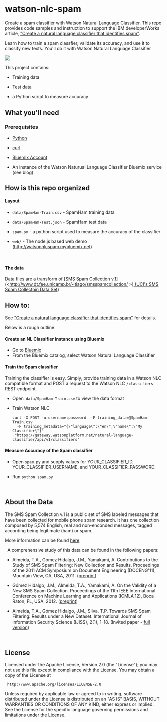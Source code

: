 # watson-nlc-spam

Create a spam classifier with Watson Natural Language Classifier. This repo provides code samples and instruction to support the IBM developerWorks article, ["Create a natural language classifier that identifies spam"](https://www.ibm.com/developerworks/library/cc-spam-classification-service-watson-nlc-bluemix-trs/index.html).

Learn how to train a spam classfier, validate its accuracy, and use it to classify new texts. You'll do it with Watson Natural Language Classifier

![](https://raw.githubusercontent.com/cdimascio/watson-nlc-spam/master/assets/watson-nlc.png)

This project contains:

-   Training data

-   Test data

-   a Python script to measure accuracy
 

## What you'll need
### Prerequisites

-   [Python](<https://www.python.org/downloads/>)

-   [curl](<http://curl.haxx.se/download.html>)

-   [Bluemix Account](<www.bluemix.net>)

-   An instance of the Watson Naturual Language Classifier Bluemix service (see
    blog)

## How is this repo organized

#### Layout

-   `data/SpamHam-Train.csv` - SpamHam training data

-   `data/SpamHam-Test.json` - SpamHam test data

-   `spam.py` - a python script used to measure the accuracy of the classifier

-   `web/` - The node.js based web demo (http://watsonnlcspam.mybluemix.net)

 
#### The data

Data files are a transform of [SMS Spam Collection
v.1](<<http://www.dt.fee.unicamp.br/~tiago/smsspamcollection/> >)[ (UCI's SMS
Spam Collectoin Data
Set](<https://archive.ics.uci.edu/ml/datasets/SMS+Spam+Collection>))

## How to:
See ["Create a natural language classifier that identifies spam"](https://www.ibm.com/developerworks/library/cc-spam-classification-service-watson-nlc-bluemix-trs/index.html) for details. 

Below is a rough outline.

#### Create an NL Classifier instance using Bluemix
-   Go to [Bluemix](www.bluemix.net)
-   From the Bluemix catalog, select Watson Natural Language Classifier

#### Train the Spam classifier

Training the classifier is easy. Simply, provide training data in a Watson NLC
compatible format and POST a request to the Watson NLC `/classifiers` REST
endpoint.

- Open` data/SpamHam-Train.csv` to view the data format
- Train Watson NLC

	```
	curl -X POST -u username:password  -F training_data=@SpamHam-Train.csv 
   	  -F training_metadata="{\"language\":\"en\",\"name\":\"My Classifier\"}" 
     "https://gateway.watsonplatform.net/natural-language-classifier/api/v1/classifiers"  
	```


#### Measure Accuracy of the Spam classifier
-   Open `spam.py` and supply values for YOUR_CLASSIFIER_ID, YOUR_CLASSIFIER_USERNAME, and YOUR_CLASSIFIER_PASSWORD.

-   Run `python spam.py`

 

## About the Data

The SMS Spam Collection v.1 is a public set of SMS labeled messages that have
been collected for mobile phone spam research. It has one collection composed
by 5,574 English, real and non-enconded messages, tagged according being
legitimate (ham) or spam.


More information can be found
[here](<http://www.dt.fee.unicamp.br/~tiago/smsspamcollection/>)

 
A comprehensive study of this data can be found in the following papers:

-   Almeida, T.A., Gómez Hidalgo, J.M., Yamakami, A. Contributions to the Study
    of SMS Spam Filtering: New Collection and Results. Proceedings of the 2011
    ACM Symposium on Document Engineering (DOCENG'11), Mountain View, CA, USA,
    2011.
    ([preprint](<http://www.dt.fee.unicamp.br/~tiago/smsspamcollection/doceng11.pdf>))

-   Gómez Hidalgo, J.M., Almeida, T.A., Yamakami, A. On the Validity of a New
    SMS Spam Collection. Proceedings of the 11th IEEE International Conference
    on Machine Learning and Applications (ICMLA'12), Boca Raton, FL, USA, 2012.
    ([preprint](<http://www.dt.fee.unicamp.br/~tiago/smsspamcollection/icmla12.pdf>))

-   Almeida, T.A., Gómez Hidalgo, J.M., Silva, T.P. Towards SMS Spam Filtering:
    Results under a New Dataset. International Journal of Information Security
    Science (IJISS), 2(1), 1-18. (Invited paper - [full
    version](<http://www.dt.fee.unicamp.br/~tiago/smsspamcollection/IJISS13.pdf>))

 

## License

Licensed under the Apache License, Version 2.0 (the "License"); you may not use
this file except in compliance with the License. You may obtain a copy of the
License at

~~~~~~~~~~~~~~~~~~~~~~~~~~~~~~~~~~~~~~~~~~~~~~~~~~~~~~~~~~~~~~~~~~~~~~~~~~~~~~~~
 http://www.apache.org/licenses/LICENSE-2.0
~~~~~~~~~~~~~~~~~~~~~~~~~~~~~~~~~~~~~~~~~~~~~~~~~~~~~~~~~~~~~~~~~~~~~~~~~~~~~~~~

Unless required by applicable law or agreed to in writing, software distributed
under the License is distributed on an "AS IS" BASIS, WITHOUT WARRANTIES OR
CONDITIONS OF ANY KIND, either express or implied. See the License for the
specific language governing permissions and limitations under the License.
